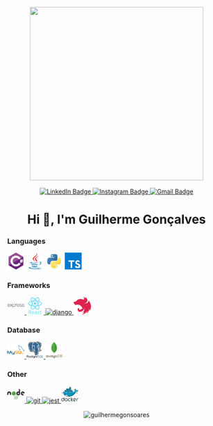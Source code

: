 <p align="center">
  <img src="https://user-images.githubusercontent.com/99030229/227739215-70e05585-f424-4c82-bc70-af07dab2c898.png" width="400" height="400">
  <p align="center">
    <a href="https://www.linkedin.com/in/guilhermegonsoares/">
    <img
      src="https://img.shields.io/badge/LinkedIn-blue?style=for-the-badge&logo=linkedin&logoColor=white"
      alt="LinkedIn Badge"
    />
  </a>
  <a href="https://www.instagram.com/__guig0/">
    <img
      src="https://img.shields.io/badge/Instagram-red?style=for-the-badge&logo=instagram&logoColor=white"
      alt="Instagram Badge"
    />
  </a>
  <a href="mailto:guilherme16.gon@gmail.com">
    <img
      src="https://img.shields.io/badge/-Gmail-%23333?style=for-the-badge&logo=gmail&logoColor=white"
      alt="Gmail Badge"
    />
  </a>
   </p>
</p>


<h1 align="center">Hi 👋, I'm Guilherme Gonçalves</h1>

<h3 align="left">Languages</h3>

<p align="left">
  <img
      src="https://raw.githubusercontent.com/devicons/devicon/master/icons/csharp/csharp-original.svg"
      alt="csharp"
      width="40"
      height="40"
    />
  <img
      src="https://raw.githubusercontent.com/devicons/devicon/master/icons/java/java-original.svg"
      alt="java"
      width="40"
      height="40"
    />
  <img
      src="https://raw.githubusercontent.com/devicons/devicon/master/icons/python/python-original.svg"
      alt="python"
      width="40"
      height="40"
    />
<img
      src="https://raw.githubusercontent.com/devicons/devicon/master/icons/typescript/typescript-original.svg"
      alt="typescript"
      width="40"
      height="40"
    />
</p>

<h3 align="left">Frameworks</h3>
<p align="left">
  <a href="https://expressjs.com" target="_blank" rel="noreferrer">
    <img
      src="https://raw.githubusercontent.com/devicons/devicon/master/icons/express/express-original-wordmark.svg"
      alt="express"
      width="40"
      height="40"
    />
  </a>
  <a href="https://reactjs.org/" target="_blank" rel="noreferrer">
    <img
      src="https://raw.githubusercontent.com/devicons/devicon/master/icons/react/react-original-wordmark.svg"
      alt="react"
      width="40"
      height="40"
    />
  </a>
  <a href="https://www.djangoproject.com/" target="_blank" rel="noreferrer">
    <img
      src="https://cdn.worldvectorlogo.com/logos/django.svg"
      alt="django"
      width="40"
      height="40"
    />
  </a>
  <a href="https://nestjs.com/" target="_blank" rel="noreferrer">
    <img
      src="https://raw.githubusercontent.com/devicons/devicon/master/icons/nestjs/nestjs-plain.svg"
      alt="nestjs"
      width="40"
      height="40"
    />
  </a>
</p>

<h3 align="left">Database</h3>
<p align="left">
  <a href="https://www.mysql.com/" target="_blank" rel="noreferrer">
    <img
      src="https://raw.githubusercontent.com/devicons/devicon/master/icons/mysql/mysql-original-wordmark.svg"
      alt="mysql"
      width="40"
      height="40"
    />
  </a>
  <a href="https://www.postgresql.org" target="_blank" rel="noreferrer">
    <img
      src="https://raw.githubusercontent.com/devicons/devicon/master/icons/postgresql/postgresql-original-wordmark.svg"
      alt="postgresql"
      width="40"
      height="40"
    />
  </a>
  <a href="https://www.mongodb.com/" target="_blank" rel="noreferrer">
    <img
      src="https://raw.githubusercontent.com/devicons/devicon/master/icons/mongodb/mongodb-original-wordmark.svg"
      alt="mongodb"
      width="40"
      height="40"
    />
  </a>
</p>

<h3 align="left">Other</h3>
<p align="left">
  <a href="https://nodejs.org" target="_blank" rel="noreferrer">
    <img
      src="https://raw.githubusercontent.com/devicons/devicon/master/icons/nodejs/nodejs-original-wordmark.svg"
      alt="nodejs"
      width="40"
      height="40"
    />
  </a>
  <a href="https://git-scm.com/" target="_blank" rel="noreferrer">
    <img
      src="https://www.vectorlogo.zone/logos/git-scm/git-scm-icon.svg"
      alt="git"
      width="40"
      height="40"
    />
  </a>
  <a href="https://jestjs.io" target="_blank" rel="noreferrer">
    <img
      src="https://www.vectorlogo.zone/logos/jestjsio/jestjsio-icon.svg"
      alt="jest"
      width="40"
      height="40"
    />
  </a>
  <a href="https://www.docker.com/" target="_blank" rel="noreferrer">
    <img
      src="https://raw.githubusercontent.com/devicons/devicon/master/icons/docker/docker-original-wordmark.svg"
      alt="docker"
      width="40"
      height="40"
    />
  </a>
</p>

<p align="center">
  <img
    align="center"
    src="https://github-readme-stats.vercel.app/api/top-langs?username=guilhermegonsoares&show_icons=true&locale=en&layout=compact&langs_count=6&theme=dark"
    alt="guilhermegonsoares"
  />
</p>
